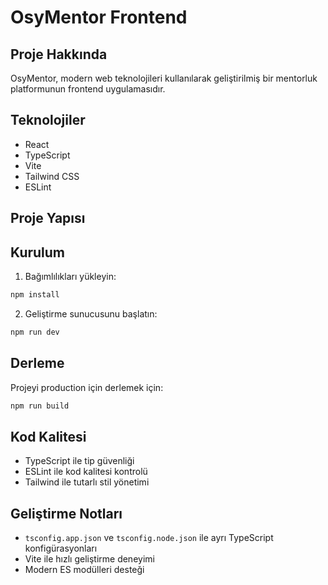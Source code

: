 # OsyMentor Frontend

## Proje Hakkında
OsyMentor, modern web teknolojileri kullanılarak geliştirilmiş bir mentorluk platformunun frontend uygulamasıdır.

## Teknolojiler
- React
- TypeScript
- Vite
- Tailwind CSS
- ESLint

## Proje Yapısı

## Kurulum
1. Bağımlılıkları yükleyin:

```bash
npm install
```

2. Geliştirme sunucusunu başlatın:

```bash
npm run dev
```

## Derleme
Projeyi production için derlemek için:

```bash
npm run build
```

## Kod Kalitesi
- TypeScript ile tip güvenliği
- ESLint ile kod kalitesi kontrolü
- Tailwind ile tutarlı stil yönetimi

## Geliştirme Notları
- `tsconfig.app.json` ve `tsconfig.node.json` ile ayrı TypeScript konfigürasyonları
- Vite ile hızlı geliştirme deneyimi
- Modern ES modülleri desteği

